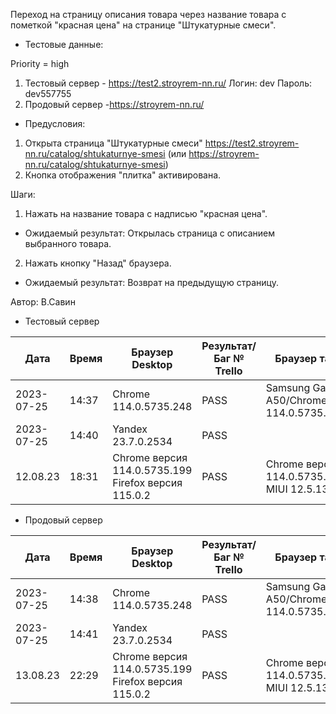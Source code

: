 Переход на страницу описания товара через название товара c пометкой "красная цена" на странице "Штукатурные смеси".

* Тестовые данные: 

Priority = high

1. Тестовый сервер - https://test2.stroyrem-nn.ru/
Логин: dev
Пароль: dev557755
2. Продовый сервер -https://stroyrem-nn.ru/

* Предусловия:
1. Открыта страница "Штукатурные смеси" https://test2.stroyrem-nn.ru/catalog/shtukaturnye-smesi (или https://stroyrem-nn.ru/catalog/shtukaturnye-smesi)
2. Кнопка отображения "плитка" активирована.

Шаги:
1. Нажать на название товара с надписью "красная цена".

* Ожидаемый результат:
Открылась страница с описанием выбранного товара.

2. Нажать кнопку "Назад" браузера.

* Ожидаемый результат:
Возврат на предыдущую страницу.

Автор: В.Савин


* Тестовый сервер 

| Дата | Время | Браузер Desktop| Результат/Баг № Trello| Браузер тач| Результат/Баг № Trello| Дата релиза |Имя |
| --- | --- | --- | --- | --- | --- | --- | --- | 
|2023-07-25 | 14:37 | Chrome 114.0.5735.248 | PASS |Samsung Galaxy A50/Chrome 114.0.5735.196  | PASS | 04.07.23 | Наталья К. | 
|2023-07-25 | 14:40 | Yandex 23.7.0.2534 | PASS |  |  | 04.07.23 | Наталья К. |
 12.08.23 | 18:31 | Chrome версия 114.0.5735.199 Firefox версия 115.0.2 | PASS | Chrome версия 114.0.5735.196 MIUI 12.5.13 | PASS | 16.06.23 | Надежда |  


* Продовый сервер

| Дата | Время | Браузер Desktop| Результат/Баг № Trello| Браузер тач| Результат/Баг № Trello| Дата релиза |Имя |
| --- | --- | --- | --- | --- | --- | --- | --- | 
| 2023-07-25 | 14:38 | Chrome 114.0.5735.248 | PASS |Samsung Galaxy A50/Chrome 114.0.5735.196 | PASS | 04.07.23 | Наталья К. | 
| 2023-07-25 | 14:41 | Yandex 23.7.0.2534 | PASS |  |  | 04.07.23 | Наталья К. |
 13.08.23 | 22:29 | Chrome версия 114.0.5735.199 Firefox версия 115.0.2 | PASS | Chrome версия 114.0.5735.196 MIUI 12.5.13 | PASS | 13.08.23 | Надежда |  